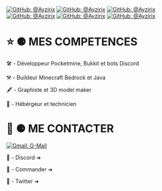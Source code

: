 [![GitHub: @Ayzirix](https://img.shields.io/github/followers/Ayzirix?label=follow&style=social)](https://github.com/Ayzirix)
[![GitHub: @Ayzirix](https://img.shields.io/github/forks/:user/:repo?label=Fork)](https://github.com/Ayzirix)
[![GitHub: @Ayzirix](https://img.shields.io/github/stars/:user/:repo?style=social)](https://github.com/Ayzirix)
[![GitHub: @Ayzirix](https://img.shields.io/github/stars/:user?affiliations=OWNER%2CCOLLABORATOR)](https://github.com/Ayzirix)
[![GitHub: @Ayzirix](https://img.shields.io/github/stars/:user?affiliations=OWNER%2CCOLLABORATOR)](https://github.com/Ayzirix)
[![GitHub: @Ayzirix](https://img.shields.io/github/watchers/:user/:repo?label=Watch)](https://github.com/Ayzirix)

# ⭐️ ⚈ MES COMPETENCES

🛠 - Développeur Pocketmine, Bukkit et bots Discord

⚒ - Buildeur Minecraft Bedrock et Java

🖋 - Graphiste et 3D model maker

💾 - Hébérgeur et technicien

# 📱 ⚈ ME CONTACTER

[![Gmail: G-Mail](https://img.shields.io/badge/Gmail-contact.aweek@gmail.com-red)](contact.aweek@gmail.com)

👾 - Discord ➔

👾 - Commander ➔ 

🐤 - Twitter ➔ 
